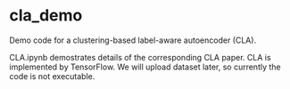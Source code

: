 # cla_demo
Demo code for a clustering-based label-aware autoencoder (CLA).

CLA.ipynb demostrates details of the corresponding CLA paper.
CLA is implemented by TensorFlow.
We will upload dataset later, so currently the code is not executable.

